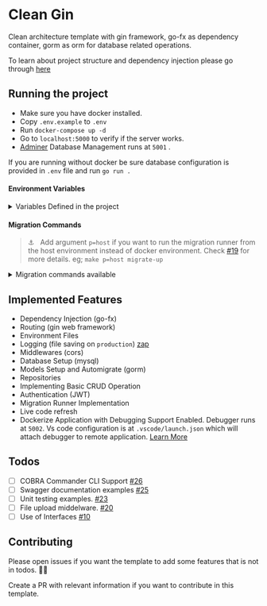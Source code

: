 # Clean Gin

Clean architecture template with gin framework, go-fx as dependency container, gorm as orm for database related operations.

To learn about project structure and dependency injection please go through [here](https://medium.com/wesionary-team/dependency-injection-with-go-fx-b698a6585cf0?source=friends_link&sk=26f391ae41c493946ee3434be2ed4971)

## Running the project

-   Make sure you have docker installed.
-   Copy `.env.example` to `.env`
-   Run `docker-compose up -d`
-   Go to `localhost:5000` to verify if the server works.
-   [Adminer](https://www.adminer.org/) Database Management runs at `5001` .

If you are running without docker be sure database configuration is provided in `.env` file and run `go run .`

#### Environment Variables

<details>
    <summary>Variables Defined in the project </summary>

| Key            | Value                    | Desc                             |
| -------------- | ------------------------ | -------------------------------- |
| `SERVER_PORT`  | `5000`                   | Port at which app runs           |
| `ENV`          | `development,production` | App running Environment          |
| `LOG_OUTPUT`   | `./server.log`           | Output Directory to save logs    |
| `DB_USER`      | `username`               | Database Username                |
| `DB_PASS`      | `password`               | Database Password                |
| `DB_HOST`      | `0.0.0.0`                | Database Host                    |
| `DB_PORT`      | `3306`                   | Database Port                    |
| `DB_NAME`      | `test`                   | Database Name                    |
| `JWT_SECRET`   | `secret`                 | JWT Token Secret key             |
| `ADMINER_PORT` | `5001`                   | Adminer DB Port                  |
| `DEBUG_PORT`   | `5002`                   | Port that delve debugger runs in |

</details>

#### Migration Commands

> ⚓️ &nbsp; Add argument `p=host` if you want to run the migration runner from the host environment instead of docker environment.
> Check [#19](https://go_api_deploy_heroku/issues/19) for more details. eg; `make p=host migrate-up`

<details>
    <summary>Migration commands available</summary>

| Command             | Desc                                           |
| ------------------- | ---------------------------------------------- |
| `make migrate-up`   | runs migration up command                      |
| `make migrate-down` | runs migration down command                    |
| `make force`        | Set particular version but don't run migration |
| `make goto`         | Migrate to particular version                  |
| `make drop`         | Drop everything inside database                |
| `make create`       | Create new migration file(up & down)           |

</details>

## Implemented Features

-   Dependency Injection (go-fx)
-   Routing (gin web framework)
-   Environment Files
-   Logging (file saving on `production`) [zap](https://github.com/uber-go/zap)
-   Middlewares (cors)
-   Database Setup (mysql)
-   Models Setup and Automigrate (gorm)
-   Repositories
-   Implementing Basic CRUD Operation
-   Authentication (JWT)
-   Migration Runner Implementation
-   Live code refresh
-   Dockerize Application with Debugging Support Enabled. Debugger runs at `5002`. Vs code configuration is at `.vscode/launch.json` which will attach debugger to remote application. [Learn More](https://medium.com/wesionary-team/docker-debug-environment-for-go-and-gin-framework-36df80e061ac?source=friends_link&sk=35c9d856852944083dd30059200d87f0)

## Todos

-   [ ] COBRA Commander CLI Support [#26](https://go_api_deploy_heroku/issues/26)
-   [ ] Swagger documentation examples [#25](https://go_api_deploy_heroku/issues/25)
-   [ ] Unit testing examples. [#23](https://go_api_deploy_heroku/issues/23)
-   [ ] File upload middelware. [#20](https://go_api_deploy_heroku/issues/20)
-   [ ] Use of Interfaces [#10](https://go_api_deploy_heroku/issues/10)

## Contributing

Please open issues if you want the template to add some features that is not in todos. 🙇‍♂️

Create a PR with relevant information if you want to contribute in this template.
